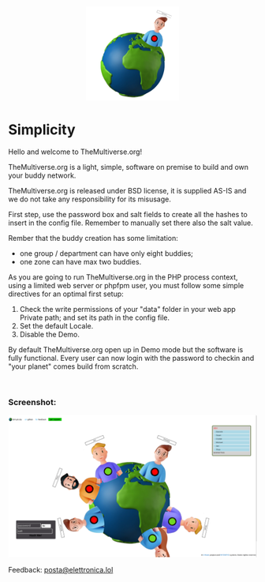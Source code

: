 
<p align="center">
    <a href="https://sim.pli.city">
        <img src="/Public/res/ghlogo.png" width="188" title="TheMultiverse.org" alt="TheMultiverse.org">
    </a>
</p>

# Simplicity

Hello and welcome to TheMultiverse.org!<br>
	  
TheMultiverse.org is a light, simple, software on premise to build and own your buddy network.<br>
	   
TheMultiverse.org is released under BSD license, it is supplied AS-IS and we do not take any responsibility for its misusage.<br>
	   
First step, use the password box and salt fields to create all the hashes to insert in the config file. Remember to manually set there also the salt value.<br>

Rember that the buddy creation has some limitation:
- one group / department can have only eight buddies;
- one zone can have max two buddies.
	   
As you are going to run TheMultiverse.org in the PHP process context, using a limited web server or phpfpm user, you must follow some simple directives for an optimal first setup:<br>

<ol>
<li>Check the write permissions of your "data" folder in your web app Private path; and set its path in the config file.</li>
<li>Set the default Locale.</li>
<li>Disable the Demo.</li>	
</ol> 

By default TheMultiverse.org open up in Demo mode but the software is fully functional. Every user can now login with the password to checkin and "your planet" comes build from scratch.<br>

<br>

### Screenshot:

![TheMultiverse.org in action #1](/Public/res/screenshot1.png)<br>

Feedback: <a href="mailto:posta@elettronica.lol" style="color:#e6d236;">posta@elettronica.lol</a>


